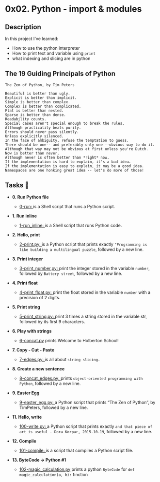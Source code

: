 # **0x02. Python - import & modules**

## **Description**

In this project I've learned:

- How to use the python interpreter
- How to print text and variable using `print`
- what indexing and slicing are in python

## **The 19 Guiding Principals of Python**

```
The Zen of Python, by Tim Peters

Beautiful is better than ugly.
Explicit is better than implicit.
Simple is better than complex.
Complex is better than complicated.
Flat is better than nested.
Sparse is better than dense.
Readability counts.
Special cases aren't special enough to break the rules.
Although practicality beats purity.
Errors should never pass silently.
Unless explicitly silenced.
In the face of ambiguity, refuse the temptation to guess.
There should be one-- and preferably only one --obvious way to do it.
Although that way may not be obvious at first unless you're Dutch.
Now is better than never.
Although never is often better than *right* now.
If the implementation is hard to explain, it's a bad idea.
If the implementation is easy to explain, it may be a good idea.
Namespaces are one honking great idea -- let's do more of those!
```

## **Tasks 📃**

- **0. Run Python file**

  - [0-run: ](https://github.com/Bantamlak12/alx-higher_level_programming/blob/master/0x00-python-hello_world/0-run)is a Shell script that runs a Python script.

* **1. Run inline**

  - [1-run_inline: ](https://github.com/Bantamlak12/alx-higher_level_programming/blob/master/0x00-python-hello_world/1-run_inline)is a Shell script that runs Python code.

* **2. Hello, print**

  - [2-print.py: ](https://github.com/Bantamlak12/alx-higher_level_programming/blob/master/0x00-python-hello_world/2-print.py) is a Python script that prints exactly `"Programming is like building a multilingual puzzle`, followed by a new line.

* **3. Print integer**

  - [3-print_number.py: ](https://github.com/Bantamlak12/alx-higher_level_programming/blob/master/0x00-python-hello_world/3-print_number.py) print the integer stored in the variable `number`, followed by `Battery street`, followed by a new line.

* **4. Print float**

  - [4-print_float.py: ](https://github.com/Bantamlak12/alx-higher_level_programming/blob/master/0x00-python-hello_world/4-print_float.py)print the float stored in the variable `number` with a precision of 2 digits.

* **5. Print string**

  - [5-print_string.py: ](https://github.com/Bantamlak12/alx-higher_level_programming/blob/master/0x00-python-hello_world/5-print_string.py)print 3 times a string stored in the variable str, followed by its first 9 characters.

* **6. Play with strings**

  - [6-concat.py](https://github.com/Bantamlak12/alx-higher_level_programming/blob/master/0x00-python-hello_world/6-concat.py) prints Welcome to Holberton School!

* **7. Copy - Cut - Paste**

  - [7-edges.py: ](https://github.com/Bantamlak12/alx-higher_level_programming/blob/master/0x00-python-hello_world/7-edges.py) is all about `string slicing.`

* **8. Create a new sentence**

  - [8-concat_edges.py: ](https://github.com/Bantamlak12/alx-higher_level_programming/blob/master/0x00-python-hello_world/8-concat_edges.py)prints `object-oriented programming with Python`, followed by a new line.

* **9. Easter Egg**

  - [9-easter_egg.py: ](https://github.com/Bantamlak12/alx-higher_level_programming/blob/master/0x00-python-hello_world/9-easter_egg.py)a Python script that prints “The Zen of Python”, by TimPeters, followed by a new line.

* **11. Hello, write**

  - [100-write.py: ](https://github.com/Bantamlak12/alx-higher_level_programming/blob/master/0x00-python-hello_world/100-write.py)a Python script that prints exactly `and that piece of art is useful - Dora Korpar, 2015-10-19`, followed by a new line.

* **12. Compile**

  - [101-compile: ](https://github.com/Bantamlak12/alx-higher_level_programming/blob/master/0x00-python-hello_world/101-compile)is a script that compiles a Python script file.

* **13. ByteCode -> Python #1**

  - [102-magic_calculation.py](https://github.com/Bantamlak12/alx-higher_level_programming/blob/master/0x00-python-hello_world/102-magic_calculation.py) prints a python `ByteCode` for `def magic_calculation(a, b):` finction
